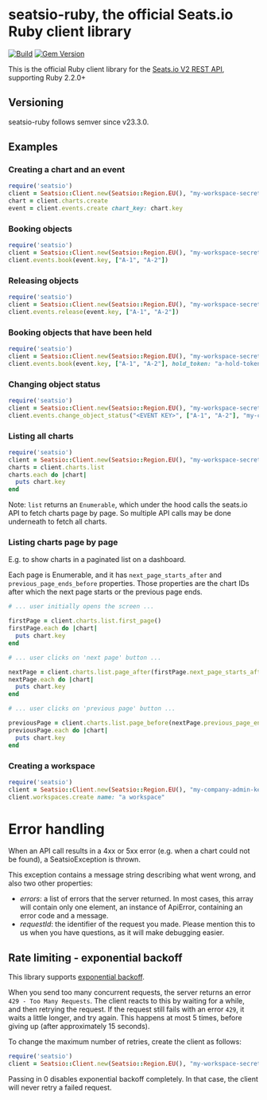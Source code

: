 # seatsio-ruby, the official Seats.io Ruby client library

[![Build](https://github.com/seatsio/seatsio-ruby/workflows/Build/badge.svg)](https://github.com/seatsio/seatsio-ruby/actions/workflows/build.yml)
[![Gem Version](https://badge.fury.io/rb/seatsio.svg)](https://badge.fury.io/rb/seatsio)

This is the official Ruby client library for the [Seats.io V2 REST API](https://docs.seats.io/docs/api-overview), supporting Ruby 2.2.0+

## Versioning

seatsio-ruby follows semver since v23.3.0.

## Examples

### Creating a chart and an event

```ruby
require('seatsio')
client = Seatsio::Client.new(Seatsio::Region.EU(), "my-workspace-secret-key") # can be found on https://app.seats.io/workspace-settings
chart = client.charts.create
event = client.events.create chart_key: chart.key
```

### Booking objects

```ruby
require('seatsio')
client = Seatsio::Client.new(Seatsio::Region.EU(), "my-workspace-secret-key")
client.events.book(event.key, ["A-1", "A-2"])
```

### Releasing objects

```ruby
require('seatsio')
client = Seatsio::Client.new(Seatsio::Region.EU(), "my-workspace-secret-key")
client.events.release(event.key, ["A-1", "A-2"])
```

### Booking objects that have been held

```ruby
require('seatsio')
client = Seatsio::Client.new(Seatsio::Region.EU(), "my-workspace-secret-key")
client.events.book(event.key, ["A-1", "A-2"], hold_token: "a-hold-token")
```

### Changing object status

```ruby
require('seatsio')
client = Seatsio::Client.new(Seatsio::Region.EU(), "my-workspace-secret-key")
client.events.change_object_status("<EVENT KEY>", ["A-1", "A-2"], "my-custom-status")
```

### Listing all charts

```ruby
require('seatsio')
client = Seatsio::Client.new(Seatsio::Region.EU(), "my-workspace-secret-key")
charts = client.charts.list
charts.each do |chart|
  puts chart.key
end
```

Note: `list` returns an `Enumerable`, which under the hood calls the seats.io API to fetch charts page by page. So multiple API calls may be done underneath to fetch all charts.

### Listing charts page by page

E.g. to show charts in a paginated list on a dashboard.

Each page is Enumerable, and it has `next_page_starts_after` and `previous_page_ends_before` properties. Those properties are the chart IDs after which the next page starts or the previous page ends.

```ruby
# ... user initially opens the screen ...

firstPage = client.charts.list.first_page()
firstPage.each do |chart|
  puts chart.key
end
```

```ruby
# ... user clicks on 'next page' button ...

nextPage = client.charts.list.page_after(firstPage.next_page_starts_after)
nextPage.each do |chart|
  puts chart.key
end
```

```ruby
# ... user clicks on 'previous page' button ...

previousPage = client.charts.list.page_before(nextPage.previous_page_ends_before)
previousPage.each do |chart|
  puts chart.key
end
```

### Creating a workspace

```ruby
require('seatsio')
client = Seatsio::Client.new(Seatsio::Region.EU(), "my-company-admin-key")
client.workspaces.create name: "a workspace"
```

# Error handling

When an API call results in a 4xx or 5xx error (e.g. when a chart could not be found), a SeatsioException is thrown.

This exception contains a message string describing what went wrong, and also two other properties:

* *errors*: a list of errors that the server returned. In most cases, this array will contain only one element, an instance of ApiError, containing an error code and a message.
* *requestId*: the identifier of the request you made. Please mention this to us when you have questions, as it will make debugging easier.


## Rate limiting - exponential backoff

This library supports [exponential backoff](https://en.wikipedia.org/wiki/Exponential_backoff).

When you send too many concurrent requests, the server returns an error `429 - Too Many Requests`. The client reacts to this by waiting for a while, and then retrying the request.
If the request still fails with an error `429`, it waits a little longer, and try again. This happens at most 5 times, before giving up (after approximately 15 seconds).

To change the maximum number of retries, create the client as follows:

```ruby
require('seatsio')
client = Seatsio::Client.new(Seatsio::Region.EU(), "my-workspace-secret-key").max_retries(3)
```

Passing in 0 disables exponential backoff completely. In that case, the client will never retry a failed request.
